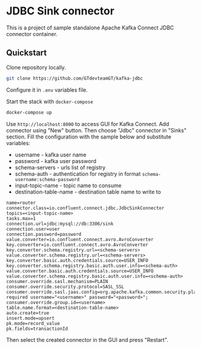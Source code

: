 # JDBC Sink connector

This is a project of sample standalone Apache Kafka Connect JDBC connector container.

## Quickstart

Clone repository locally.

```bash
git clone https://github.com/GTdevteamGT/kafka-jdbc
```

Configure it in `.env` variables file.
 
Start the stack with `docker-compose`

```bash
docker-compose up
```

Use `http://localhost:8000` to access GUI for Kafka Connect.
Add connector using "New" button. Then choose "Jdbc" connector in "Sinks" section.
Fill the configuration with the sample below and substitute variables:
- username - kafka user name
- password - kafka user password
- schema-servers - urls list of registry
- schema-auth - authentication for registry in format `schema-username:schema-password`
- input-topic-name - topic name to consume
- destination-table-name - destination table name to write to

```properties
name=router
connector.class=io.confluent.connect.jdbc.JdbcSinkConnector
topics=<input-topic-name>
tasks.max=1
connection.url=jdbc:mysql://db:3306/sink
connection.user=user
connection.password=password
value.converter=io.confluent.connect.avro.AvroConverter
key.converter=io.confluent.connect.avro.AvroConverter
key.converter.schema.registry.url=<schema-servers>
value.converter.schema.registry.url=<schema-servers>
key.converter.basic.auth.credentials.source=USER_INFO
key.converter.schema.registry.basic.auth.user.info=<schema-auth>
value.converter.basic.auth.credentials.source=USER_INFO
value.converter.schema.registry.basic.auth.user.info=<schema-auth>
consumer.override.sasl.mechanism=PLAIN
consumer.override.security.protocol=SASL_SSL
consumer.override.sasl.jaas.config=org.apache.kafka.common.security.plain.PlainLoginModule required username="<username>" password="<password>";
consumer.override.group.id=<username>
table.name.format=<destination-table-name>
auto.create=true
insert.mode=upsert
pk.mode=record_value
pk.fields=transactionId
```

Then select the created connector in the GUI and press "Restart".
